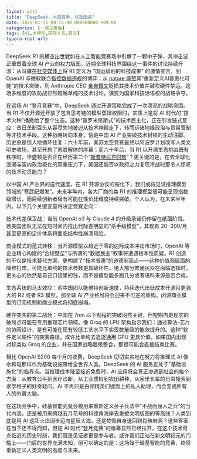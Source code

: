 ```yaml
---
layout: post
title: "DeepSeek，大国竞争，以及国运"
date: 2025-01-31 00:15:00.000000000 +09:00
categories: [一得之愚集]
tags: [AI,大模型,国际关系,算法]
typora-root-url: ..
---
```


DeepSeek R1 的横空出世犹如在人工智能竞赛场中引爆了一颗中子弹，其冲击波正重塑着全球 AI 产业的权力版图。近期全球科技界围绕这一事件的讨论持续升温：从冯骥[在社交媒体上](https://weibo.com/6603744955/PbpQT8pqY)将 R1 定义为 “国运级别的科技成果” 的激情宣言，到 OpenAI 与微软联合[指控数据违规](https://www.inc.com/ben-sherry/openai-seems-concerned-that-deepseek-copied-their-work/91140698)的博弈；从 [nature 盛赞](https://www.nature.com/articles/d41586-025-00229-6)其“重新定义AI普惠化可能”的技术突破，到 Anthropic CEO [亲自撰文](https://darioamodei.com/on-deepseek-and-export-controls)贬损其技术价值并鼓吹硬件禁运。这场多维度的攻防战已然超越单纯的技术讨论，演变为国家科技话语权的战略争夺。

在这场 AI “登月竞赛”中，DeepSeek 通过开源策略完成了一次漂亮的战略突围。当 R1 不仅开源还开放了包含思考链的模型蒸馏权限时，实质上是将 AI 时代的“技术火种”播撒给了整个生态。这种“普罗米修斯式”的技术民主化，正在引发链式反应：昔日垄断巨头从容尽失地被迫从技术神殿走下，转而诉诸地缘政治与贸易管制等非技术手段。这种战略转向本身，恰是中国 AI 产业突破技术封锁的生动注脚。历史总是惊人地循环往复：六十年前，美苏太空竞赛最终以阿波罗计划改写人类文明史收场，甚至开启了苏联解体的序幕；而六十年后，当 R1 以开源生态挑战既有秩序时，华盛顿是否正在经历第二个“[斯普特尼克时刻](https://zh.wikipedia.org/zh-cn/%E5%8F%B2%E6%99%AE%E5%B0%BC%E5%85%8B%E5%8D%B1%E6%A9%9F)”？更关键的是，在去全球化浪潮与国内政治极化的双重压力下，美国还能否以政府之力复现冷战时那令人惊叹的技术动员能力？

以中国 AI 产业界的迭代速度，在 R1 开源协议的催化下，我们或将见证推理模型领域的“寒武纪爆发”。未来半年内，各大厂商的类 R1 的推理模型很可能呈现指数级增长，而后续创新者极有可能在性价比维度持续突破。个人认为，在未来半年内，以下几个关键变量将决定竞赛走向：

技术代差保卫战：当前 OpenAI o3 与 Claude 4 的升级承诺仍停留在纸面阶段。若美国团队无法在短时间内推出代际差明显的“杀手级模型”，其现有 $20-$200/月甚至更高的定价体系将面临结构性崩溃风险。

商业模式的范式转移：当开源模型以趋近于零的边际成本冲击市场时，OpenAI 等企业精心构建的“合规壁垒”与所谓的“数据民主”叙事将遭遇根本性质疑。R1 创造的不仅是技术替代方案，更构建了“技术普惠”的道德制高点——这种价值观层面的降维打击，可能比单纯的技术参数更具破坏性。绝大部分普通民众在面临选择时，更关心的依然是自己口袋里的钱，而不是模型能多跑几分或者语料来源是否合规。

生态系统的马太效应：若中国团队能维持创新速度，持续迭代出低成本开源且更强大的 R2 或者 R3 模型，那全球 AI 产业格局将会迎来不可逆的重构。闭源商业模型的订阅机制和商业模式将彻底崩塌。

硬件突围的第二战场：中国在 7nm 以下制程的突破固然关键，但短期内更现实的破局点可能在专用推理芯片领域。像 Groq 的 LPU 架构启示我们：通过算法-芯片的协同设计，是有可能在现有较低工艺水平下实现数量级的能效提升的。这种“软件定义硬件”的突围路径，或许比单纯去追逐通用 GPU 更具价值。如果国内出现对标类似 Groq 的企业，并在国家战略层级整合，那很可能会直接结束比赛。

相比 OpenAI $200 每个月的收费，DeepSeek 切切实实地在努力将推理式 AI 像水和电那样作为基础设施带给全世界人类。DeepSeek 的 AI 服务正处于“基础设施化”的临界点。当推理成本降至接近免费时，AI 应用将会真正渗透到社会的每个方面：从教育公平到医疗诊断，从工业质检到农田耕种，从家里长辈的日常搜索到求学稚子的好奇疑问。AI 不再只是白领精英们键盘上的私人助理，而会变成所有人的外置大脑。

在这场竞争中，硅基智能究竟会被用来重新定义孙子兵法中"不战而屈人之兵"的当代内涵，还是被用来跨越五月花号的科德角海岸去重塑文明版图的等高线？人类到底是用 AI 这团火焰阔步迈向星辰大海，还是焚毁自身退回到肖维岩洞？这些答案在当下还不得而知，但是 AI 时代“登月竞赛”的帷幕显然已经拉开，在这个技术奇点临近的历史时刻，我们既是见证者更是参与者。或许我们正站在新文明纪元的门槛上——门后的世界充满未知，但可以确定的是：这场始于硅基智能的竞赛，终将重新定义人类文明的高度与未来。
